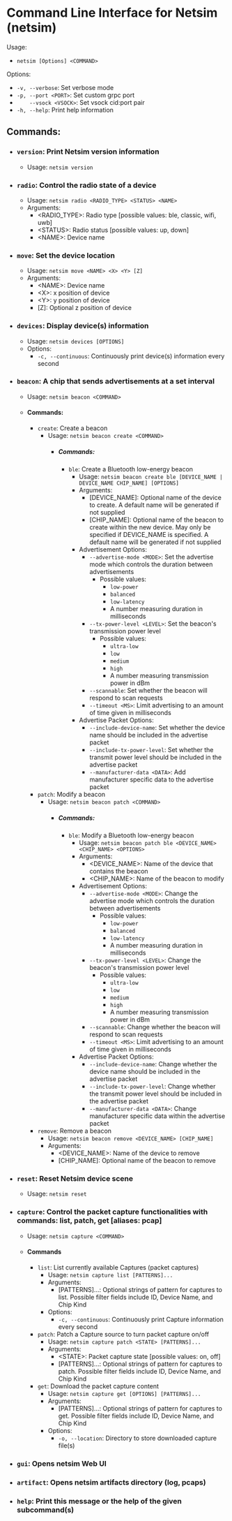 # Command Line Interface for Netsim (netsim)

Usage:
* `netsim [Options] <COMMAND>`

Options:
* `-v, --verbose`: Set verbose mode
* `-p, --port <PORT>`: Set custom grpc port
* `    --vsock <VSOCK>`: Set vsock cid:port pair
* `-h, --help`: Print help information

## Commands:
* ### `version`:    Print Netsim version information
    * Usage: `netsim version`
* ### `radio`:      Control the radio state of a device
    * Usage: `netsim radio <RADIO_TYPE> <STATUS> <NAME>`
    * Arguments:
        * \<RADIO_TYPE\>:   Radio type [possible values: ble, classic, wifi, uwb]
        * \<STATUS\>:       Radio status [possible values: up, down]
        * \<NAME\>:         Device name
* ### `move`:       Set the device location
    * Usage: `netsim move <NAME> <X> <Y> [Z]`
    * Arguments:
        * \<NAME\>:         Device name
        * \<X\>:            x position of device
        * \<Y\>:            y position of device
        * [Z]:              Optional z position of device
* ### `devices`:    Display device(s) information
    * Usage: `netsim devices [OPTIONS]`
    * Options:
        * `-c, --continuous`:    Continuously print device(s) information every second
* ### `beacon`: A chip that sends advertisements at a set interval
    * Usage: `netsim beacon <COMMAND>`
    * #### Commands:
        * `create`: Create a beacon
            * Usage: `netsim beacon create <COMMAND>`
                * ##### Commands:
                    * `ble`: Create a Bluetooth low-energy beacon
                        * Usage: `netsim beacon create ble [DEVICE_NAME | DEVICE_NAME CHIP_NAME] [OPTIONS]`
                        * Arguments:
                            * \[DEVICE_NAME\]: Optional name of the device to create. A default name will be generated if not supplied
                            * \[CHIP_NAME\]: Optional name of the beacon to create within the new device. May only be specified if DEVICE_NAME is specified. A default name will be generated if not supplied
                        * Advertisement Options:
                            * `--advertise-mode <MODE>`: Set the advertise mode which controls the duration between advertisements
                                * Possible values:
                                    * `low-power`
                                    * `balanced`
                                    * `low-latency`
                                    * A number measuring duration in milliseconds
                            * `--tx-power-level <LEVEL>`: Set the beacon's transmission power level
                                * Possible values:
                                    * `ultra-low`
                                    * `low`
                                    * `medium`
                                    * `high`
                                    * A number measuring transmission power in dBm
                            * `--scannable`: Set whether the beacon will respond to scan requests
                            * `--timeout <MS>`: Limit advertising to an amount of time given in milliseconds
                        * Advertise Packet Options:
                            * `--include-device-name`: Set whether the device name should be included in the advertise packet
                            * `--include-tx-power-level`: Set whether the transmit power level should be included in the advertise packet
                            * `--manufacturer-data <DATA>`: Add manufacturer specific data to the advertise packet
        * `patch`: Modify a beacon
            * Usage: `netsim beacon patch <COMMAND>`
                * ##### Commands:
                    * `ble`: Modify a Bluetooth low-energy beacon
                        * Usage: `netsim beacon patch ble <DEVICE_NAME> <CHIP_NAME> <OPTIONS>`
                        * Arguments:
                            * \<DEVICE_NAME\>: Name of the device that contains the beacon
                            * \<CHIP_NAME\>: Name of the beacon to modify
                        * Advertisement Options:
                            * `--advertise-mode <MODE>`: Change the advertise mode which controls the duration between advertisements
                                * Possible values:
                                    * `low-power`
                                    * `balanced`
                                    * `low-latency`
                                    * A number measuring duration in milliseconds
                            * `--tx-power-level <LEVEL>`: Change the beacon's transmission power level
                                * Possible values:
                                    * `ultra-low`
                                    * `low`
                                    * `medium`
                                    * `high`
                                    * A number measuring transmission power in dBm
                            * `--scannable`: Change whether the beacon will respond to scan requests
                            * `--timeout <MS>`: Limit advertising to an amount of time given in milliseconds
                        * Advertise Packet Options:
                            * `--include-device-name`: Change whether the device name should be included in the advertise packet
                            * `--include-tx-power-level`: Change whether the transmit power level should be included in the advertise packet
                            * `--manufacturer-data <DATA>`: Change manufacturer specific data within the advertise packet
        * `remove`: Remove a beacon
            * Usage: `netsim beacon remove <DEVICE_NAME> [CHIP_NAME]`
            * Arguments:
                * \<DEVICE_NAME\>: Name of the device to remove
                * \[CHIP_NAME\]: Optional name of the beacon to remove
* ### `reset`:      Reset Netsim device scene
    * Usage: `netsim reset`
* ### `capture`:       Control the packet capture functionalities with commands: list, patch, get [aliases: pcap]
    * Usage: `netsim capture <COMMAND>`
    * #### Commands
        * `list`:   List currently available Captures (packet captures)
            * Usage: `netsim capture list [PATTERNS]...`
            * Arguments:
                * [PATTERNS]...:    Optional strings of pattern for captures to list. Possible filter fields
                                    include ID, Device Name, and Chip Kind
            * Options:
                * `-c, --continuous`:    Continuously print Capture information every second
        * `patch`:  Patch a Capture source to turn packet capture on/off
            * Usage: `netsim capture patch <STATE> [PATTERNS]...`
            * Arguments:
                * \<STATE\>:        Packet capture state [possible values: on, off]
                * [PATTERNS]...:  Optional strings of pattern for captures to patch. Possible filter fields
                                    include ID, Device Name, and Chip Kind
        * `get`:    Download the packet capture content
            * Usage: `netsim capture get [OPTIONS] [PATTERNS]...`
            * Arguments:
                * [PATTERNS]...:    Optional strings of pattern for captures to get. Possible filter fields
                                    include ID, Device Name, and Chip Kind
            * Options:
                * `-o, --location`: Directory to store downloaded capture file(s)
* ### `gui`:        Opens netsim Web UI
* ### `artifact`:   Opens netsim artifacts directory (log, pcaps)
* ### `help`:       Print this message or the help of the given subcommand(s)
